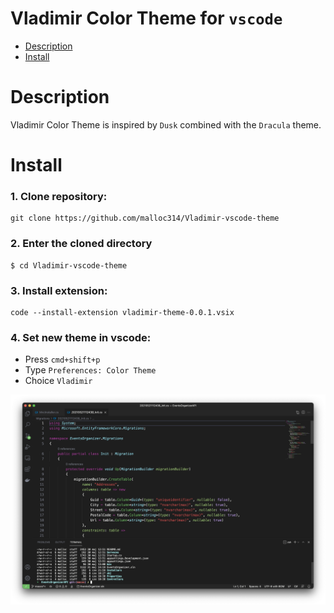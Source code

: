 # Vladimir Color Theme for `vscode`
- [Description](#description "Description")
- [Install](#install "Install")


# Description
Vladimir Color Theme is inspired by `Dusk` combined with the `Dracula` theme.

# Install
### 1. Clone repository:
```
git clone https://github.com/malloc314/Vladimir-vscode-theme
```
### 2. Enter the cloned directory
```
$ cd Vladimir-vscode-theme
```
### 3. Install extension:
```
code --install-extension vladimir-theme-0.0.1.vsix
```
### 4. Set new theme in vscode:
+ Press `cmd+shift+p`
+ Type `Preferences: Color Theme`
+ Choice `Vladimir`

![](https://raw.githubusercontent.com/malloc314/Vladimir-vscode-theme/master/vladimir-theme.png)
